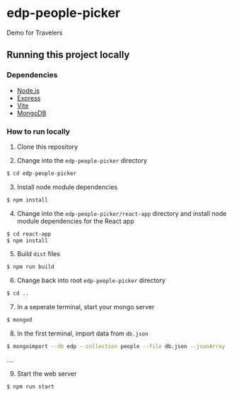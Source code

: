 # edp-people-picker

Demo for Travelers

## Running this project locally

### Dependencies

- [Node.js](https://nodejs.org/en)
- [Express](https://expressjs.com/)
- [Vite](https://vitejs.dev/)
- [MongoDB](https://www.mongodb.com/)

### How to run locally

1. Clone this repository

2. Change into the `edp-people-picker` directory

```bash
$ cd edp-people-picker
```

3. Install node module dependencies

```bash
$ npm install
```

4. Change into the `edp-people-picker/react-app` directory and install node
   module dependencies for the React app

```bash
$ cd react-app
$ npm install
```
5. Build `dist` files

```bash
$ npm run build
```

6. Change back into root `edp-people-picker` directory

```bash
$ cd ..
```

7. In a seperate terminal, start your mongo server

```bash
$ mongod
```

8. In the first terminal, import data from `db.json`

```bash
$ mongoimport --db edp --collection people --file db.json --jsonArray
```


....


9. Start the web server

```bash
$ npm run start
```